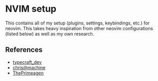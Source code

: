 # NVIM setup

This contains all of my setup (plugins, settings, keybindings, etc.) for neovim. This takes heavy inspiration from other neovim configurations (listed below) as well as my own research.

## References

- [typecraft_dev](https://www.youtube.com/watch?v=zHTeCSVAFNY&list=PLsz00TDipIffreIaUNk64KxTIkQaGguqn)
- [chris@machine](https://www.youtube.com/watch?v=KGJV0n70Mxs)
- [ThePrimeagen](https://www.youtube.com/@ThePrimeagen/videos)
